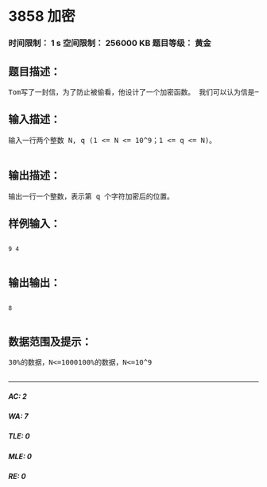 # 3858 加密   
### 时间限制： 1 s     空间限制： 256000 KB     题目等级： 黄金  
## 题目描述：  

<pre>
Tom写了一封信，为了防止被偷看，他设计了一个加密函数。 我们可以认为信是一个字符串 W，设 phi（W）为加密后的字符串：1、 如果 W 的长度为 1，那么 phi(W)=W；2、 设 W=w1w2…wN，令 K=N div 2（下取整）；3、 phi(W) = phi(wNwN-1...wK+1) + phi(wKwK-1...w1)。 举个例子，phi(‘Ok’) = ‘kO’，phi(‘abcd’) = ‘cdab’。 现在小 y 截获了Tom信，他想破译这封信。但是由于他太忙，现在他 交给你这个任务，询问原字符串的第 q 个字符在加密后的字符串中的位置。
</pre>
  
  
## 输入描述：  

<pre>
输入一行两个整数 N, q (1 <= N <= 10^9；1 <= q <= N)。  

</pre>
  
  
## 输出描述：  

<pre>
输出一行一个整数，表示第 q 个字符加密后的位置。
</pre>
  
  
## 样例输入：  

<pre><code>
9 4  

</code></pre>
  
  
## 输出输出：  

<pre><code>
8  

</code></pre>
  
  
## 数据范围及提示：  

<pre>
30%的数据，N<=1000100%的数据，N<=10^9  

</pre>
  
  
***  

##### AC: 2  
##### WA: 7  
##### TLE: 0  
##### MLE: 0  
##### RE: 0  

